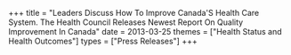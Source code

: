 +++
title = "Leaders Discuss How To Improve Canada'S Health Care System. The Health Council Releases Newest Report On Quality Improvement In Canada"
date = 2013-03-25
themes = ["Health Status and Health Outcomes"]
types = ["Press Releases"]
+++
